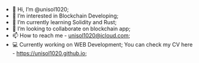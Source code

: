 
- 👋 Hi, I’m @unisol1020;
- 👀 I’m interested in Blockchain Developing;
- 🌱 I’m currently learning Solidity and Rust;
- 💞️ I’m looking to collaborate on blockchain app;
- 📫 How to reach me - unisol1020@icloud.com;
- 💻 Currently working on WEB Development; You can check my CV here - https://unisol1020.github.io;

